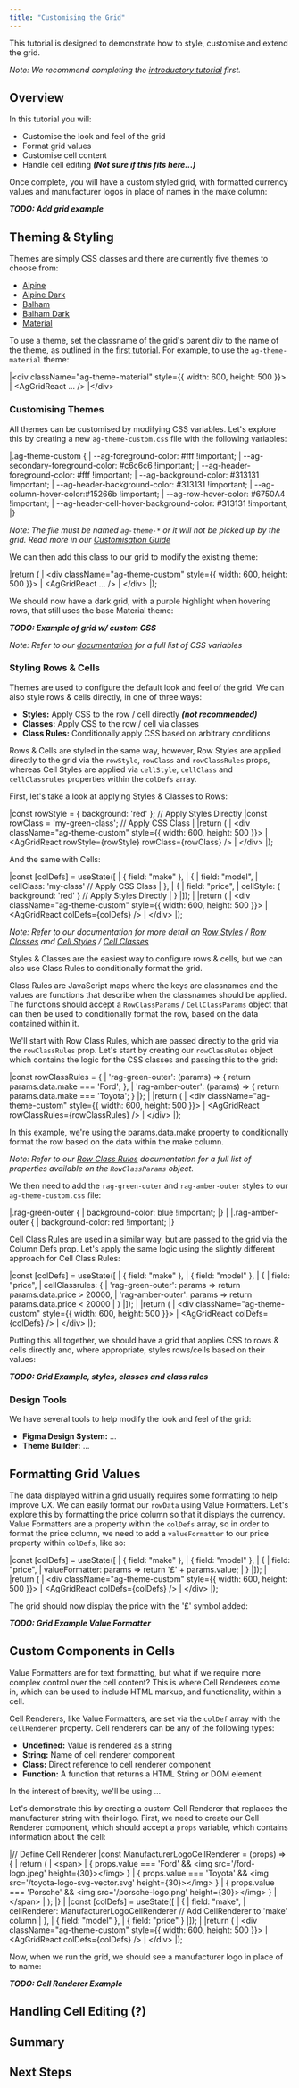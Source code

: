 ```yaml
---
title: "Customising the Grid"
---
```


This tutorial is designed to demonstrate how to style, customise and extend the grid.

_Note: We recommend completing the [introductory tutorial](/deep-dive) first._

## Overview

In this tutorial you will:

- Customise the look and feel of the grid
- Format grid values
- Customise cell content
- Handle cell editing ___(Not sure if this fits here...)___

Once complete, you will have a custom styled grid, with formatted currency values and manufacturer logos in place of names in the make column:

***TODO: Add grid example***

## Theming & Styling

Themes are simply CSS classes and there are currently five themes to choose from:

- [Alpine](https://www.ag-grid.com/example/?theme=ag-theme-alpine)
- [Alpine Dark](https://www.ag-grid.com/example/?theme=ag-theme-alpine-dark)
- [Balham](https://www.ag-grid.com/example/?theme=ag-theme-balham)
- [Balham Dark](https://www.ag-grid.com/example/?theme=ag-theme-balham-dark)
- [Material](https://www.ag-grid.com/example/?theme=ag-theme-material)

To use a theme, set the classname of the grid's parent div to the name of the theme, as outlined in the [first tutorial](/deep-dive/). For example, to use the `ag-theme-material` theme:

<snippet transform={false} language="jsx">
|&lt;div className="ag-theme-material" style={{ width: 600, height: 500 }}>
|  &lt;AgGridReact ... />
|&lt;/div>
</snippet>

### Customising Themes

All themes can be customised by modifying CSS variables. Let's explore this by creating a new `ag-theme-custom.css` file with the following variables:

<snippet transform={false} language=css>
|.ag-theme-custom {
|  --ag-foreground-color: #fff !important;
|  --ag-secondary-foreground-color: #c6c6c6 !important;
|  --ag-header-foreground-color: #fff !important;
|  --ag-background-color: #313131 !important;
|  --ag-header-background-color: #313131 !important;
|  --ag-column-hover-color:#15266b !important;
|  --ag-row-hover-color: #6750A4 !important;
|  --ag-header-cell-hover-background-color: #313131 !important;
|}
</snippet>

_Note: The file must be named `ag-theme-*` or it will not be picked up by the grid. Read more in our [Customisation Guide](/global-style-customisation/#creating-a-reusable-package-of-design-customisations)_

We can then add this class to our grid to modify the existing theme:

<snippet transform={false} language=jsx>
|return (
|  &lt;div className="ag-theme-custom" style={{ width: 600, height: 500 }}>
|    &lt;AgGridReact ... />
|  &lt;/div>
|);
</snippet>

We should now have a dark grid, with a purple highlight when hovering rows, that still uses the base Material theme:

***TODO: Example of grid w/ custom CSS***

_Note: Refer to our [documentation](#) for a full list of CSS variables_

### Styling Rows & Cells

Themes are used to configure the default look and feel of the grid. We can also style rows & cells directly, in one of three ways:

- __Styles:__ Apply CSS to the row / cell directly ___(not recommended)___
- __Classes:__ Apply CSS to the row / cell via classes
- __Class Rules:__ Conditionally apply CSS based on arbitrary conditions
  
Rows & Cells are styled in the same way, however, Row Styles are applied directly to the grid via the `rowStyle`, `rowClass` and `rowClassRules` props, whereas Cell Styles are applied via `cellStyle`, `cellClass` and `cellClassrules` properties within the `colDefs` array.

First, let's take a look at applying Styles & Classes to Rows:

<snippet transform={false} language=jsx>
|const rowStyle = { background: 'red' }; // Apply Styles Directly
|const rowClass = 'my-green-class'; // Apply CSS Class
|
|return (
|  &lt;div className="ag-theme-custom" style={{ width: 600, height: 500 }}>
|    &lt;AgGridReact rowStyle={rowStyle} rowClass={rowClass} />
|  &lt;/div>
|);
</snippet>

And the same with Cells:

<snippet transform={false} language=jsx>
|const [colDefs] = useState([
|  { field: "make" },
|  {
|    field: "model",
|    cellClass: 'my-class' // Apply CSS Class
|  },
|  {
|    field: "price",
|    cellStyle: { background: 'red' } // Apply Styles Directly
|  }
|]);
|
|return (
|  &lt;div className="ag-theme-custom" style={{ width: 600, height: 500 }}>
|    &lt;AgGridReact colDefs={colDefs} />
|  &lt;/div>
|);
</snippet>

_Note: Refer to our documentation for more detail on [Row Styles]() / [Row Classes]() and [Cell Styles]() / [Cell Classes]()_

Styles & Classes are the easiest way to configure rows & cells, but we can also use Class Rules to conditionally format the grid.

Class Rules are JavaScript maps where the keys are classnames and the values are functions that describe when the classnames should be applied. The functions should accept a `RowClassParams` / `CellClassParams` object that can then be used to conditionally format the row, based on the data contained within it.

We'll start with Row Class Rules, which are passed directly to the grid via the `rowClassRules` prop. Let's start by creating our `rowClassRules` object which contains the logic for the CSS classes and passing this to the grid:

<snippet transform={false} language=jsx>
|const rowClassRules = {
|  'rag-green-outer': (params) => { return params.data.make === 'Ford'; },
|  'rag-amber-outer': (params) => { return params.data.make === 'Toyota'; }
|};
|
|return (
|  &lt;div className="ag-theme-custom" style={{ width: 600, height: 500 }}>
|    &lt;AgGridReact rowClassRules={rowClassRules} />
|  &lt;/div>
|);
</snippet>

In this example, we're using the params.data.make property to conditionally format the row based on the data within the make column.

_Note: Refer to our [Row Class Rules](/row-styles/#row-class-rules) documentation for a full list of properties available on the `RowClassParams` object._

We then need to add the `rag-green-outer` and `rag-amber-outer` styles to our `ag-theme-custom.css` file:

<snippet transform={false} language=css>
|.rag-green-outer {
|  background-color: blue !important;
|}
|
|.rag-amber-outer {
|  background-color: red !important;
|}
</snippet>

Cell Class Rules are used in a similar way, but are passed to the grid via the Column Defs prop. Let's apply the same logic using the slightly different approach for Cell Class Rules:

<snippet transform={false} language=jsx>
|const [colDefs] = useState([
|  { field: "make" },
|  { field: "model" },
|  {
|    field: "price",
|    cellClassrules: {
|      'rag-green-outer': params => return params.data.price > 20000,
|      'rag-amber-outer': params => return params.data.price < 20000
|    }
|]);
|
|return (
|  &lt;div className="ag-theme-custom" style={{ width: 600, height: 500 }}>
|    &lt;AgGridReact colDefs={colDefs} />
|  &lt;/div>
|);
</snippet>

Putting this all together, we should have a grid that applies CSS to rows & cells directly and, where appropriate, styles rows/cells based on their values:

***TODO: Grid Example, styles, classes and class rules***

### Design Tools

We have several tools to help modify the look and feel of the grid:

- __Figma Design System:__ ...
- __Theme Builder:__ ...

## Formatting Grid Values

The data displayed within a grid usually requires some formatting to help improve UX. We can easily format our `rowData` using Value Formatters. Let's explore this by formatting the price column so that it displays the currency. Value Formatters are a property within the `colDefs` array, so in order to format the price column, we need to add a `valueFormatter` to our price property within `colDefs`, like so:

<snippet transform={false} language=jsx>
|const [colDefs] = useState([
|  { field: "make" },
|  { field: "model" },
|  {
|    field: "price",
|    valueFormatter: params => return '£' + params.value;
|  }
|]);
|
|return (
|  &lt;div className="ag-theme-custom" style={{ width: 600, height: 500 }}>
|    &lt;AgGridReact colDefs={colDefs} />
|  &lt;/div>
|);
</snippet>

The grid should now display the price with the '£' symbol added:

***TODO: Grid Example Value Formatter***

## Custom Components in Cells

Value Formatters are for text formatting, but what if we require more complex control over the cell content? This is where Cell Renderers come in, which can be used to include HTML markup, and functionality, within a cell.

Cell Renderers, like Value Formatters, are set via the `colDef` array with the `cellRenderer` property. Cell renderers can be any of the following types:

- __Undefined:__ Value is rendered as a string
- __String:__ Name of cell renderer component
- __Class:__  Direct reference to cell renderer component
- __Function:__ A function that returns a HTML String or DOM element

In the interest of brevity, we'll be using ...

Let's demonstrate this by creating a custom Cell Renderer that replaces the manufacturer string with their logo. First, we need to create our Cell Renderer component, which should accept a `props` variable, which contains information about the cell:

<snippet transform={false} language=jsx>
|// Define Cell Renderer
|const ManufacturerLogoCellRenderer = (props) => {
|  return (
|    &lt;span>
|      { props.value === 'Ford' && &lt;img src='/ford-logo.jpeg' height={30}>&lt;/img> }
|      { props.value === 'Toyota' && &lt;img src='/toyota-logo-svg-vector.svg' height={30}>&lt;/img> }
|      { props.value === 'Porsche' && &lt;img src='/porsche-logo.png' height={30}>&lt;/img> }
|    &lt;/span>
|  );
|}
|
|const [colDefs] = useState([
|  {
|    field: "make",
|    cellRenderer: ManufacturerLogoCellRenderer // Add CellRenderer to 'make' column
|  },
|  { field: "model" },
|  { field: "price" }
|]);
|
|return (
|  &lt;div className="ag-theme-custom" style={{ width: 600, height: 500 }}>
|    &lt;AgGridReact colDefs={colDefs} />
|  &lt;/div>
|);
</snippet>

Now, when we run the grid, we should see a manufacturer logo in place of to name:

***TODO: Cell Renderer Example***

## Handling Cell Editing (?)

## Summary

## Next Steps
